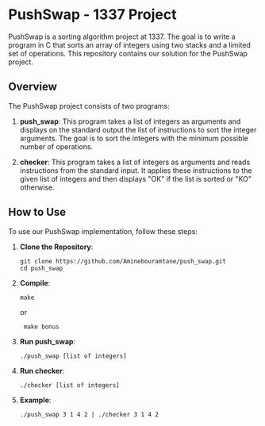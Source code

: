 # PushSwap - 1337 Project

PushSwap is a sorting algorithm project at 1337. The goal is to write a program in C that sorts an array of integers using two stacks and a limited set of operations. This repository contains our solution for the PushSwap project.

## Overview

The PushSwap project consists of two programs:

1. **push_swap**: This program takes a list of integers as arguments and displays on the standard output the list of instructions to sort the integer arguments. The goal is to sort the integers with the minimum possible number of operations.
   
2. **checker**: This program takes a list of integers as arguments and reads instructions from the standard input. It applies these instructions to the given list of integers and then displays "OK" if the list is sorted or "KO" otherwise.

## How to Use

To use our PushSwap implementation, follow these steps:

1. **Clone the Repository**:

    ```
    git clone https://github.com/Aminebouramtane/push_swap.git
    cd push_swap
    ```

2. **Compile**:

    ```
    make
    ```
    or
   ```
    make bonus
   ```

4. **Run push_swap**:

    ```
    ./push_swap [list of integers]
    ```

5. **Run checker**:

    ```
    ./checker [list of integers]
    ```

6. **Example**:

    ```
    ./push_swap 3 1 4 2 | ./checker 3 1 4 2
    ```

